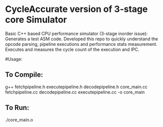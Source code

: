 # CycleAccurate version of 3-stage core Simulator
Basic C++ based CPU performance simulator (3-stage inorder issue):
Generates a test ASM code.
Developed this repo to quickly understand the opcode parsing, pipeline executions and performance stats measurement.
Executes and measures the cycle count of the execution and IPC.

#Usage:
## To Compile:
g++ fetchpipeline.h executepipeline.h decodepipeline.h core_main.cc fetchpipeline.cc decodepipeline.cc executepipeline.cc -o core_main

## To Run:
./core_main.o

